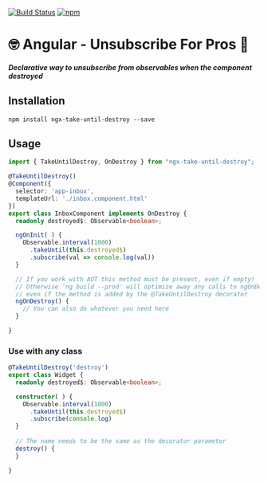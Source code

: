 [![Build Status](https://semaphoreci.com/api/v1/netanel7799/ngx-take-until-destroy/branches/master/badge.svg)](https://semaphoreci.com/netanel7799/ngx-take-until-destroy)
[![npm](https://img.shields.io/npm/l/ngx-take-until-destroy.svg)]()
# 🤓 Angular - Unsubscribe For Pros 💪

##### Declarative way to unsubscribe from observables when the component destroyed

## Installation
`npm install ngx-take-until-destroy --save`

## Usage
```ts
import { TakeUntilDestroy, OnDestroy } from "ngx-take-until-destroy";

@TakeUntilDestroy()
@Component({
  selector: 'app-inbox',
  templateUrl: './inbox.component.html'
})
export class InboxComponent implements OnDestroy {
  readonly destroyed$: Observable<boolean>;

  ngOnInit( ) {
    Observable.interval(1000)
      .takeUntil(this.destroyed$)
      .subscribe(val => console.log(val))
  }

  // If you work with AOT this method must be present, even if empty! 
  // Otherwise 'ng build --prod' will optimize away any calls to ngOnDestroy, 
  // even if the method is added by the @TakeUntilDestroy decorator
  ngOnDestroy() {
    // You can also do whatever you need here
  }

}
```

### Use with any class
```ts
@TakeUntilDestroy('destroy')
export class Widget {
  readonly destroyed$: Observable<boolean>;

  constructor( ) {
    Observable.interval(1000)
      .takeUntil(this.destroyed$)
      .subscribe(console.log)
  }
  
  // The name needs to be the same as the decorator parameter
  destroy() {
  }

}
```

